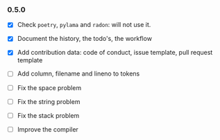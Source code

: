 ### 0.5.0

 - [x] Check `poetry`, `pylama` and `radon`: will not use it.
 - [x] Document the history, the todo's, the workflow
 - [x] Add contribution data: code of conduct, issue template, pull request template
 - [ ] Add column, filename and lineno to tokens
 - [ ] Fix the space problem
 - [ ] Fix the string problem
 - [ ] Fix the stack problem
 - [ ] Improve the compiler
 
